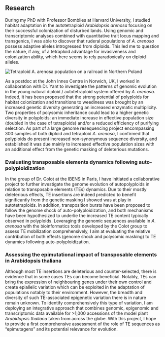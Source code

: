 ## Research

During my PhD with Professor Bomblies at Harvard University, I studied habitat adaptation in the autotetraploid _Arabidopsis arenosa_ focusing on their successful colonization of disturbed lands. Using genomic and transcriptomic analyses combined with quantitative trait locus mapping and transgenics, I was able to discover that ruderal populations of _A. arenosa_ possess adaptive alleles introgressed from diploids. This led me to question the nature, if any, of a tetraploid advantage for invasiveness and colonization ability, which here seems to rely paradoxically on diploid alleles.

![Tetraploid _A. arenosa_ population on a railroad in Northern Poland](/images/DSC01221.JPG)

As a postdoc at the John Innes Centre in Norwich, UK, I worked in collaboration with Dr. Yant to investigate the patterns of genomic evolution in the young natural diploid / autotetraploid system offered by _A. arenosa_. Indeed, it has been proposed that the strong potential of polyploids for habitat colonization and transitions to weediness was brought by an increased genetic diversity generating an increased enzymatic multiplicity. Two properties of polysomic inheritance could lead to a higher genetic diversity in polyploids: an immediate increase in effective population size (doubled in the case of tetraploids) and/or a reduced efficiency of purifying selection. As part of a large genome resequencing project encompassing 300 samples of both diploid and tetraploid _A. arenosa_, I confirmed that polyploids do present increased non-synonymous sequence diversity, and established it was due mainly to increased effective population sizes with an additional effect from the genetic masking of deleterious mutations.

### Evaluating transposable elements dynamics following auto-polyploidization
In the group of Dr. Colot at the IBENS in Paris, I have initiated a collaborative project to further investigate the genome evolution of autopolyploids in relation to transposable elements (TEs) dynamics. Due to their mostly deleterious effects, TE insertions are indeed predicted to benefit significantly from the genetic masking I showed was at play in autotetraploids. In addition, transposition bursts have been proposed to follow the genome shock of auto-polyploidization, and both mechanisms have been hypothesized to underlie the increased TE content typically observed in polyploids. Leveraging the genomic sequences available in _A. arenosa_ with the bioinformatics tools developed by the Colot group to assess TE mobilization comprehensively, I aim at evaluating the relative contribution of both effects (genome shock and polysomic masking) to TE dynamics following auto-polyploidization.

### Assessing the epimutational impact of transposable elements in Arabidopsis thaliana
Although most TE insertions are deleterious and counter-selected, there is evidence that in some cases TEs can become beneficial. Notably, TEs can bring the expression of neighbouring genes under their own control and create epiallelic variation which can be exploited in the adaptation of populations notably to their environment. However, the breadth and diversity of such TE-associated epigenetic variation there is in nature remain unknown. To identify comprehensively this type of variation, I am deploying an integrative approach that combines genomic, epigenomic and transcriptomic data available for >1,000 accessions of the model plant _Arabidopsis thaliana_ taken from across the globe. With this project, I hope to provide a first comprehensive assessment of the role of TE sequences as “epimutagens” and its potential relevance for evolution.
